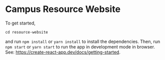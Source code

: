 # Campus Resource Website
To get started, 
```Shell
cd resource-website
```

and run
```npm install``` or ```yarn install``` to install the dependencies.
Then, run
```npm start``` or ```yarn start``` to run the app in development mode in browser. 
See:
https://create-react-app.dev/docs/getting-started.
